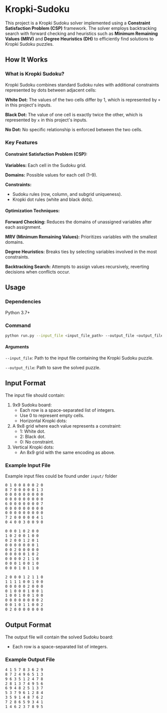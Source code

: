 # Kropki-Sudoku

This project is a Kropki Sudoku solver implemented using a **Constraint Satisfaction Problem (CSP)** framework. The solver employs backtracking search with forward checking and heuristics such as **Minimum Remaining Values (MRV)** and **Degree Heuristics (DH)** to efficiently find solutions to Kropki Sudoku puzzles.

## How It Works

### What is Kropki Sudoku?

Kropki Sudoku combines standard Sudoku rules with additional constraints represented by dots between adjacent cells:

**White Dot:** The values of the two cells differ by 1, which is represented by `+` in this project's inputs.

**Black Dot:** The value of one cell is exactly twice the other, which is represented by `x` in this project's inputs.

**No Dot:** No specific relationship is enforced between the two cells.

### Key Features

#### Constraint Satisfaction Problem (CSP):

**Variables:** Each cell in the Sudoku grid.

**Domains:** Possible values for each cell (1–9).

**Constraints:**
- Sudoku rules (row, column, and subgrid uniqueness).
- Kropki dot rules (white and black dots).

#### Optimization Techniques:

**Forward Checking:** Reduces the domains of unassigned variables after each assignment.

**MRV (Minimum Remaining Values):** Prioritizes variables with the smallest domains.

**Degree Heuristics:** Breaks ties by selecting variables involved in the most constraints.

**Backtracking Search:** Attempts to assign values recursively, reverting decisions when conflicts occur.

## Usage 

### Dependencies

Python 3.7+

### Command 

```sh
python run.py --input_file <input_file_path> --output_file <output_file_path>
```

#### Arguments

`--input_file`: Path to the input file containing the Kropki Sudoku puzzle.

`--output_file`: Path to save the solved puzzle.

## Input Format

The input file should contain:

1. 9x9 Sudoku board:
    - Each row is a space-separated list of integers.
    - Use 0 to represent empty cells.
    - Horizontal Kropki dots:
2. A 9x8 grid where each value represents a constraint:
    - 1: White dot.
    - 2: Black dot.
    - 0: No constraint.
3. Vertical Kropki dots:
    - An 8x9 grid with the same encoding as above.

### Example Input File

Example input files could be found under `input/` folder

```txt
0 1 0 0 8 0 0 2 0
8 7 0 0 0 0 0 1 3
0 0 0 0 0 0 0 0 0
0 0 0 0 0 0 0 0 0
6 0 0 0 0 0 0 0 7
0 0 0 0 0 0 0 0 0
0 0 0 0 0 0 0 0 0
7 2 0 0 0 0 0 4 1
0 4 0 0 3 0 0 9 0

0 0 0 1 0 2 0 0 
1 0 2 0 0 1 0 0
0 2 0 0 1 2 0 1
0 0 0 0 0 0 0 1
0 0 2 0 0 0 0 0
0 0 0 0 0 1 0 2
0 0 0 0 2 1 1 0
0 0 0 1 0 0 1 0 
0 0 0 1 0 1 1 0

2 0 0 0 1 2 1 1 0
1 1 1 1 0 0 1 0 0
0 0 0 0 0 2 0 0 0
0 1 0 0 0 1 0 0 1
1 0 0 1 0 0 1 0 0
0 0 0 0 0 0 0 0 2
0 0 1 0 1 1 0 0 2
0 2 0 0 0 0 0 0 0 
```

## Output Format

The output file will contain the solved Sudoku board:

- Each row is a space-separated list of integers.

### Example Output File

```txt
4 1 5 7 8 3 6 2 9
8 7 2 4 9 6 5 1 3
9 6 3 5 1 2 4 7 8
2 8 1 3 7 4 9 5 6
6 9 4 8 2 5 1 3 7
5 3 7 9 6 1 2 8 4
3 5 9 1 4 8 7 6 2
7 2 8 6 5 9 3 4 1
1 4 6 2 3 7 8 9 5
```
